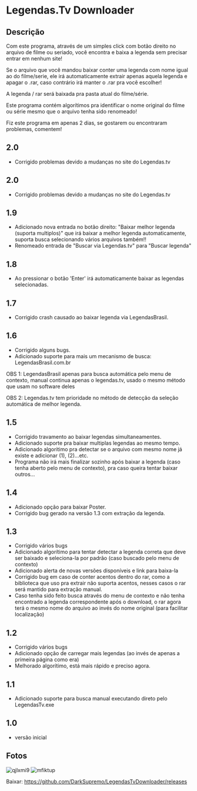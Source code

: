 Legendas.Tv Downloader
====================

Descrição
-----------
Com este programa, através de um simples click com botão direito no arquivo de filme ou seriado, você encontra e baixa a legenda sem precisar entrar em nenhum site!

Se o arquivo que você mandou baixar conter uma legenda com nome igual ao do filme/serie, ele irá automaticamente extrair apenas aquela legenda e apagar o .rar, caso contrário irá manter o .rar pra você escolher!

A legenda / rar será baixada pra pasta atual do filme/série.

Este programa contém algorítimos pra identificar o nome original do filme ou série mesmo que o arquivo tenha sido renomeado!

Fiz este programa em apenas 2 dias, se gostarem ou encontraram problemas, comentem!

2.0
-----------
- Corrigido problemas devido a mudanças no site do Legendas.tv

2.0
-----------
- Corrigido problemas devido a mudanças no site do Legendas.tv

1.9
-----------
- Adicionado nova entrada no botão direito: "Baixar melhor legenda (suporta multiplos)" que irá baixar a melhor legenda automaticamente, suporta busca selecionando vários arquivos também!!
- Renomeado entrada de "Buscar via Legendas.tv" para "Buscar legenda"

1.8
-----------
- Ao pressionar o botão 'Enter' irá automaticamente baixar as legendas selecionadas.

1.7
-----------
- Corrigido crash causado ao baixar legenda via LegendasBrasil.

1.6
-----------
- Corrigido alguns bugs.
- Adicionado suporte para mais um mecanismo de busca: LegendasBrasil.com.br 

OBS 1: LegendasBrasil apenas para busca automática pelo menu de contexto, manual continua apenas o legendas.tv, usado o mesmo método que usam no software deles

OBS 2: Legendas.tv tem prioridade no método de detecção da seleção automática de melhor legenda.

1.5
-----------
- Corrigido travamento ao baixar legendas simultaneamentes.
- Adicionado suporte pra baixar multiplas legendas ao mesmo tempo.
- Adicionado algoritimo pra detectar se o arquivo com mesmo nome já existe e adicionar (1), (2)...etc.
- Programa não irá mais finalizar sozinho após baixar a legenda (caso tenha aberto pelo menu de contexto), pra caso queira tentar baixar outros...

1.4
-----------
- Adicionado opção para baixar Poster.
- Corrigido bug gerado na versão 1.3 com extração da legenda.

1.3
-----------
- Corrigido vários bugs
- Adicionado algorítimo para tentar detectar a legenda correta que deve ser baixado e seleciona-la por padrão (caso buscado pelo menu de contexto)
- Adicionado alerta de novas versões disponíveis e link para baixa-la
- Corrigido bug em caso de conter acentos dentro do rar, como a biblioteca que uso pra extrair não suporta acentos, nesses casos o rar será mantido para extração manual.
- Caso tenha sido feito busca através do menu de contexto e não tenha encontrado a legenda correspondente após o download, o rar agora terá o mesmo nome do arquivo ao invés do nome original (para facilitar localização)


1.2
-----------
- Corrigido vários bugs
- Adicionado opção de carregar mais legendas (ao invés de apenas a primeira página como era)
- Melhorado algorítimo, está mais rápido e preciso agora.


1.1
-----------
- Adicionado suporte para busca manual executando direto pelo LegendasTv.exe


1.0
-----------
- versão inicial


Fotos
-----------

![qjlxmi9](http://i.imgur.com/nMXrIBN.png)
![mfiktup](https://f.cloud.github.com/assets/7059651/2514293/bd52fbd2-b437-11e3-9ed6-478533167105.png)


Baixar: https://github.com/DarkSupremo/LegendasTvDownloader/releases
